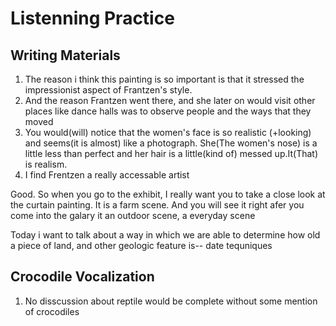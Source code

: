 # Listenning Practice

## Writing Materials

1. The reason i think this painting is so important is that it stressed the impressionist aspect of Frantzen's style.
2. And the reason Frantzen went there, and she later on would visit other places like dance halls was to observe people and the ways that they moved
3. You would(will) notice that the women's  face is so realistic (+looking) and seems(it is almost) like a photograph. She(The women's nose) is a little less than perfect and her hair is a little(kind of) messed up.It(That) is realism. 
4. I find Frentzen a really accessable artist

Good. So when you go to the exhibit, I really want you to take a close look at the curtain painting.
It is a farm scene. And you will see it right afer you come into the galary
it an outdoor scene, a everyday scene

Today i want to talk about a way in which we are able to determine how old a piece of land, and other geologic feature is-- date tequniques

## Crocodile Vocalization

1. No disscussion about reptile would be complete without some mention of crocodiles


